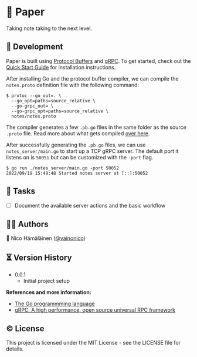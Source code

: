 # 📜 Paper
Taking note taking to the next level.

## 🧱 Development

Paper is built using [Protocol Buffers](https://developers.google.com/protocol-buffers?authuser=1) and [gRPC](https://grpc.io). To get started, check out the [Quick Start Guide](https://grpc.io/docs/languages/go/quickstart/) for installation instructions.

After installing Go and the protocol buffer compiler, we can compile the `notes.proto` definition file with the following command: 

```
$ protoc --go_out=. \
  --go_opt=paths=source_relative \
  --go-grpc_out= \
  --go-grpc_opt=paths=source_relative \
  notes/notes.proto
```

The compiler generates a few `.pb.go` files in the same folder as the source `.proto` file. Read more about what gets compiled  [over here](https://developers.google.com/protocol-buffers/docs/reference/go-generated?authuser=1).

After successfully generating the `.pb.go` files, we can use `notes_server/main.go` to start up a TCP gRPC server. The default port it listens on is `50051` but can be customized with the `-port` flag.

```
$ go run ./notes_server/main.go -port 50052
2022/09/19 15:49:48 Started notes server at [::]:50052
```

## 📝 Tasks

- [ ] Document the available server actions and the basic workflow

## 🤷‍♂️ Authors

🧠 Nico Hämäläinen ([@vainonico](https://twitter.com/vainonico))

## ⏳ Version History

* 0.0.1
  * Initial project setup

**References and more information:**

- [The Go programmming language](https://go.dev/)
- [gRPC: A high performance, open source universal RPC framework](https://grpc.io/)

## ©️ License

This project is licensed under the MIT License - see the LICENSE file for details.